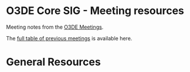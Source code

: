 # O3DE Core SIG - Meeting resources

Meeting notes from the [O3DE Meetings](https://o3de.github.io/sig-core/meetings/).

The [full table of previous meetings](https://o3de.github.io/sig-core/meetings?id=previous-meetings) is available here.

# General Resources
